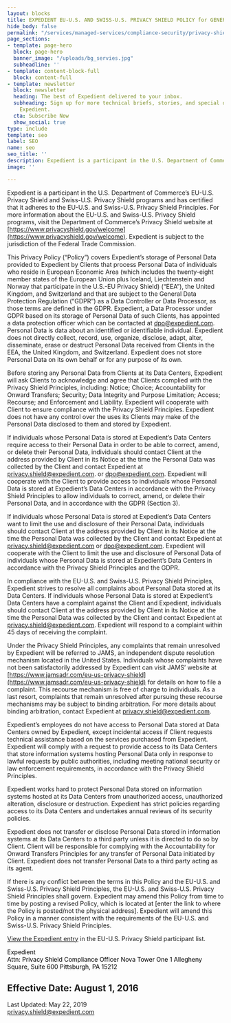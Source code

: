 ```yaml
---
layout: blocks
title: EXPEDIENT EU-U.S. AND SWISS-U.S. PRIVACY SHIELD POLICY for GENERAL DATA PROTECTION REGULATION (GDPR)
hide_body: false
permalink: "/services/managed-services/compliance-security/privacy-shield"
page_sections:
- template: page-hero
  block: page-hero
  banner_image: "/uploads/bg_servies.jpg"
  subheadline: ''
- template: content-block-full
  block: content-full
- template: newsletter
  block: newsletter
  heading: The best of Expedient delivered to your inbox.
  subheading: Sign up for more technical briefs, stories, and special offers from
    Expedient.
  cta: Subscribe Now
  show_social: true
type: include
template: seo
label: SEO
name: seo
seo_title: ''
description: Expedient is a participant in the U.S. Department of Commerce’s EU-U.S. Privacy Shield and Swiss-U.S. Privacy Shield programs and has certified that it adheres to the EU-U.S. and Swiss-U.S. Privacy Shield Principles.
image: ''

---
```

Expedient is a participant in the U.S. Department of Commerce’s EU-U.S. Privacy Shield and Swiss-U.S. Privacy Shield programs and has certified that it adheres to the EU-U.S. and Swiss-U.S. Privacy Shield Principles. For more information about the EU-U.S. and Swiss-U.S. Privacy Shield programs, visit the Department of Commerce’s Privacy Shield website at [https://www.privacyshield.gov/welcome](https://www.privacyshield.gov/welcome). Expedient is subject to the jurisdiction of the Federal Trade Commission.

This Privacy Policy (“Policy”) covers Expedient’s storage of Personal Data provided to Expedient by Clients that process Personal Data of individuals who reside in European Economic Area (which includes the twenty-eight member states of the European Union plus Iceland, Liechtenstein and Norway that participate in the U.S.-EU Privacy Shield) (“EEA”), the United Kingdom, and Switzerland and that are subject to the General Data Protection Regulation (“GDPR”) as a Data Controller or Data Processor, as those terms are defined in the GDPR. Expedient, a Data Processor under GDPR based on its storage of Personal Data of such Clients, has appointed a data protection officer which can be contacted at [dpo@expedient.com](mailto:dpo@expedient.com). Personal Data is data about an identified or identifiable individual. Expedient does not directly collect, record, use, organize, disclose, adapt, alter, disseminate, erase or destruct Personal Data received from Clients in the EEA, the United Kingdom, and Switzerland. Expedient does not store Personal Data on its own behalf or for any purpose of its own.

Before storing any Personal Data from Clients at its Data Centers, Expedient will ask Clients to acknowledge and agree that Clients complied with the Privacy Shield Principles, including: Notice; Choice; Accountability for Onward Transfers; Security; Data Integrity and Purpose Limitation; Access; Recourse; and Enforcement and Liability. Expedient will cooperate with Client to ensure compliance with the Privacy Shield Principles. Expedient does not have any control over the uses its Clients may make of the Personal Data disclosed to them and stored by Expedient.

If individuals whose Personal Data is stored at Expedient’s Data Centers require access to their Personal Data in order to be able to correct, amend, or delete their Personal Data, individuals should contact Client at the address provided by Client in its Notice at the time the Personal Data was collected by the Client and contact Expedient at [privacy.shield@expedient.com](mailto:privacy.shield@expedient.com). or [dpo@expedient.com](mailto:dpo@expedient.com). Expedient will cooperate with the Client to provide access to individuals whose Personal Data is stored at Expedient’s Data Centers in accordance with the Privacy Shield Principles to allow individuals to correct, amend, or delete their Personal Data, and in accordance with the GDPR (Section 3).

If individuals whose Personal Data is stored at Expedient’s Data Centers want to limit the use and disclosure of their Personal Data, individuals should contact Client at the address provided by Client in its Notice at the time the Personal Data was collected by the Client and contact Expedient at [privacy.shield@expedient.com](mailto:privacy.shield@expedient.com) or [dpo@expedient.com](mailto:dpo@expedient.com). Expedient will cooperate with the Client to limit the use and disclosure of Personal Data of individuals whose Personal Data is stored at Expedient’s Data Centers in accordance with the Privacy Shield Principles and the GDPR.

In compliance with the EU-U.S. and Swiss-U.S. Privacy Shield Principles, Expedient strives to resolve all complaints about Personal Data stored at its Data Centers. If individuals whose Personal Data is stored at Expedient’s Data Centers have a complaint against the Client and Expedient, individuals should contact Client at the address provided by Client in its Notice at the time the Personal Data was collected by the Client and contact Expedient at [privacy.shield@expedient.com](mailto:privacy.shield@expedient.com). Expedient will respond to a complaint within 45 days of receiving the complaint.

Under the Privacy Shield Principles, any complaints that remain unresolved by Expedient will be referred to JAMS, an independent dispute resolution mechanism located in the United States. Individuals whose complaints have not been satisfactorily addressed by Expedient can visit JAMS’ website at [https://www.jamsadr.com/eu-us-privacy-shield](https://www.jamsadr.com/eu-us-privacy-shield) for details on how to file a complaint. This recourse mechanism is free of charge to individuals. As a last resort, complaints that remain unresolved after pursuing these recourse mechanisms may be subject to binding arbitration. For more details about binding arbitration, contact Expedient at [privacy.shield@expedient.com](mailto:privacy.shield@expedient.com).

Expedient’s employees do not have access to Personal Data stored at Data Centers owned by Expedient, except incidental access if Client requests technical assistance based on the services purchased from Expedient. Expedient will comply with a request to provide access to its Data Centers that store information systems hosting Personal Data only in response to lawful requests by public authorities, including meeting national security or law enforcement requirements, in accordance with the Privacy Shield Principles.

Expedient works hard to protect Personal Data stored on information systems hosted at its Data Centers from unauthorized access, unauthorized alteration, disclosure or destruction. Expedient has strict policies regarding access to its Data Centers and undertakes annual reviews of its security policies.

Expedient does not transfer or disclose Personal Data stored in information systems at its Data Centers to a third party unless it is directed to do so by Client. Client will be responsible for complying with the Accountability for Onward Transfers Principles for any transfer of Personal Data initiated by Client. Expedient does not transfer Personal Data to a third party acting as its agent.

If there is any conflict between the terms in this Policy and the EU-U.S. and Swiss-U.S. Privacy Shield Principles, the EU-U.S. and Swiss-U.S. Privacy Shield Principles shall govern. Expedient may amend this Policy from time to time by posting a revised Policy, which is located at [enter the link to where the Policy is posted/not the physical address]. Expedient will amend this Policy in a manner consistent with the requirements of the EU-U.S. and Swiss-U.S. Privacy Shield Principles.

[View the Expedient entry](https://www.privacyshield.gov/participant?id=a2zt0000000TOhiAAG) in the EU-U.S. Privacy Shield participant list.

<div class=""><span style="color: #000000;">  
Expedient</span></div>

<div class=""><span style="color: #000000;">Attn: Privacy Shield Compliance Officer</span>  
<span style="color: #000000;">Nova Tower One  
1 Allegheny Square, Suite 600  
Pittsburgh, PA 15212</span></div>

## Effective Date: August 1, 2016  
Last Updated: May 22, 2019  
[privacy.shield@expedient.com](mailto:privacy.shield@expedient.com)
